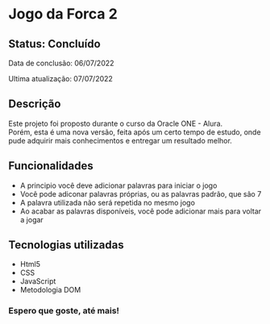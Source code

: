 <h1>Jogo da Forca 2</h1>

<h2>Status: Concluído</h2>
<p>Data de conclusão: 06/07/2022</p>
<p>Ultima atualização: 07/07/2022</p>

<h2>Descrição</h2>
<p>Este projeto foi proposto durante o curso da Oracle ONE - Alura.<br>
	Porém, esta é uma nova versão, feita após um certo tempo de estudo, onde pude adquirir mais conhecimentos e entregar um resultado melhor.</p>

<h2>Funcionalidades</h2>
<ul>
	<li>A principio você deve adicionar palavras para iniciar o jogo</li>
	<li>Você pode adiconar palavras próprias, ou as palavras padrão, que são 7</li>
	<li>A palavra utilizada não será repetida no mesmo jogo</li>
	<li>Ao acabar as palavras disponíveis, você pode adicionar mais para voltar a jogar</li>
</ul>

<h2>Tecnologias utilizadas</h2>
<ul>
	<li>Html5</li>
	<li>CSS</li>
	<li>JavaScript</li>
	<li>Metodologia DOM</li>
</ul>

<h3>Espero que goste, até mais!</h3>
